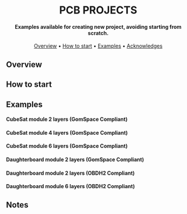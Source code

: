 <h1 align="center">
	PCB PROJECTS
	<br>
</h1>

<h4 align="center">Examples available for creating new project, avoiding starting from scratch.</h4>

<p align="center">
  	<a href="#overview">Overview</a> •
  	<a href="#how-to-start">How to start</a> •
  	<a href="#examples">Examples</a> •
  	<a href="#acknowledges">Acknowledges</a>
</p>


## Overview

## How to start

## Examples

#### CubeSat module 2 layers (GomSpace Compliant)
#### CubeSat module 4 layers (GomSpace Compliant)
#### CubeSat module 6 layers (GomSpace Compliant)
#### Daughterboard module 2 layers (GomSpace Compliant)
#### Daughterboard module 2 layers (OBDH2 Compliant)
#### Daughterboard module 6 layers (OBDH2 Compliant)

## Notes
